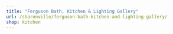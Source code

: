 ```yaml
---
title: "Ferguson Bath, Kitchen & Lighting Gallery"
url: /sharonville/ferguson-bath-kitchen-and-lighting-gallery/
shop: kitchen
---
```

